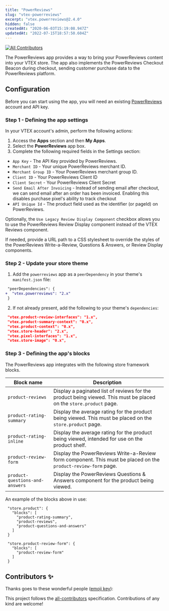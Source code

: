 ```yaml
---
title: "PowerReviews"
slug: "vtex-powerreviews"
excerpt: "vtex.powerreviews@2.4.0"
hidden: false
createdAt: "2020-06-03T15:19:08.947Z"
updatedAt: "2022-07-15T18:57:50.604Z"
---
```

<!-- ALL-CONTRIBUTORS-BADGE:START - Do not remove or modify this section -->

[![All Contributors](https://img.shields.io/badge/all_contributors-0-orange.svg?style=flat-square)](#contributors-)

<!-- ALL-CONTRIBUTORS-BADGE:END -->

The PowerReviews app provides a way to bring your PowerReviews content into your VTEX store. The app also implements the PowerReviews Checkout Beacon during checkout, sending customer purchase data to the PowerReviews platform.

## Configuration

Before you can start using the app, you will need an existing [PowerReviews](https://www.powerreviews.com/) account and API key.

### Step 1 - Defining the app settings

In your VTEX account's admin, perform the following actions:

1. Access the **Apps** section and then **My Apps**.
2. Select the **PowerReviews** app box.
3. Complete the following required fields in the Settings section:

- `App Key` - The API Key provided by PowerReviews.
- `Merchant ID` - Your unique PowerReviews merchant ID.
- `Merchant Group ID` - Your PowerReviews merchant group ID.
- `Client ID` - Your PowerReviews Client ID
- `Client Secret` - Your PowerReviews Client Secret
- `Send Email After Invoicing` - Instead of sending email after checkout, we can send email after an order has been invoiced. Enabling this disables purchase pixel's ability to track checkout
- `API Unique Id` - The product field used as the identifier (or pageId) on PowerReviews.

Optionally, the `Use Legacy Review Display Component` checkbox allows you to use the PowerReviews Review Display component instead of the VTEX Reviews component.

If needed, provide a URL path to a CSS stylesheet to override the styles of the PowerReviews Write-a-Review, Questions & Answers, or Review Display components.

### Step 2 - Update your store theme

1. Add the `powerreviews` app as a `peerDependency` in your theme's `manifest.json` file:

```diff
 "peerDependencies": {
+  "vtex.powerreviews": "2.x"
 }
```

2. If not already present, add the following to your theme's `dependencies`:

```json
 "vtex.product-review-interfaces": "1.x",
 "vtex.product-summary-context": "0.x",
 "vtex.product-context": "0.x",
 "vtex.store-header": "2.x",
 "vtex.pixel-interfaces": "1.x",
 "vtex.store-image": "0.x",
```

### Step 3 - Defining the app's blocks

The PowerReviews app integrates with the following store framework blocks.

| Block name                      | Description                                                                                                        |
| ------------------------------- | ------------------------------------------------------------------------------------------------------------------ |
| `product-reviews`               | Display a paginated list of reviews for the product being viewed. This must be placed on the `store.product` page. |
| `product-rating-summary`        | Display the average rating for the product being viewed. This must be placed on the `store.product` page.          |
| `product-rating-inline`         | Display the average rating for the product being viewed, intended for use on the product shelf.                    |
| `product-review-form`           | Display the PowerReviews Write-a-Review form component. This must be placed on the `product-review-form` page.     |
| `product-questions-and-answers` | Display the PowerReviews Questions & Answers component for the product being viewed.                               |

An example of the blocks above in use:

```
 "store.product": {
   "blocks": [
     "product-rating-summary",
     "product-reviews",
     "product-questions-and-answers"
   ]
 }
```

```
 "store.product-review-form": {
   "blocks": [
     "product-review-form"
   ]
 }
```

## Contributors ✨

Thanks goes to these wonderful people ([emoji key](https://allcontributors.org/docs/en/emoji-key)):

<!-- ALL-CONTRIBUTORS-LIST:START - Do not remove or modify this section -->
<!-- prettier-ignore-start -->
<!-- markdownlint-disable -->
<!-- markdownlint-enable -->
<!-- prettier-ignore-end -->

<!-- ALL-CONTRIBUTORS-LIST:END -->

This project follows the [all-contributors](https://github.com/all-contributors/all-contributors) specification. Contributions of any kind are welcome!